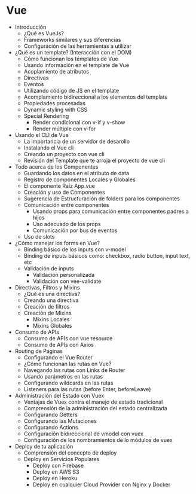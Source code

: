 # Vue
- Introducción
  - ¿Qué es VueJs?
  - Frameworks similares y sus diferencias
  - Configuración de las herramientas a utilizar
- ¿Qué es un template? (Interacción con el DOM)
  - Cómo funcionan los templates de Vue
  - Usando información en el template de Vue
  - Acoplamiento de atributos
  - Directivas
  - Eventos
  - Utilizando código de JS en el template
  - Acomplamiento bidireccional a los elementos del template
  - Propiedades procesadas
  - Dynamic styling with CSS
  - Special Rendering
    - Render condicional con v-if y v-show
    - Render múltiple con v-for
- Usando el CLI de Vue
  - La importancia de un servidor de desarollo
  - Instalando el Vue cli
  - Creando un proyecto con vue cli
  - Revisión del Template que te arroja el proyecto de vue cli
- Todo acerca de los Componentes
  - Guardando los datos en el atributo de data
  - Registro de componentes Locales y Globales
  - El componente Raíz App.vue
  - Creación y uso de Componentes
  - Sugerencia de Estructuración de folders para los componentes
  - Comunicación entre componentes
    - Usando props para comunicación entre componentes padres a hijos
    - Uso adecuado de los props
    - Comunicación por bus de eventos
  - Uso de slots
- ¿Cómo manejar los forms en Vue?
  - Binding básico de los inputs con v-model
  - Binding de inputs básicos como: checkbox, radio button, input text, etc
  - Validación de inputs
    - Validación personalizada
    - Validación con vee-validate
- Directivas, Filtros y Mixins
  - ¿Qué es una directiva?
  - Creando una directiva
  - Creación de filtros
  - Creación de Mixins
    - Mixins Locales
    - Mixins Globales
- Consumo de APIs
  - Consumo de APIs con vue resource
  - Consumo de APIs con Axios
- Routing de Páginas
  - Configurando el Vue Router
  - ¿Cómo funcionan las rutas en Vue?
  - Navegando las rutas con Links de Router
  - Usando parámetros en las rutas
  - Configurando wildcards en las rutas
  - Listeners para las rutas (before Enter, beforeLeave)
- Administración del Estado con Vuex
  - Ventajas de Vuex contra el manejo de estado tradicional
  - Comprensión de la administración del estado centralizada
  - Configurando Getters
  - Configurando las Mutaciones
  - Configurando Actions
  - Configuración bidireccional de vmodel con vuex
  - Configuración de los nombramientos de lo módulos de vuex
- Deploy de tu aplicación
  - Comprensión del concepto de deploy
  - Deploy en Servicios Populares
    - Deploy con Firebase
    - Deploy en AWS S3
    - Deploy en Heroku
    - Deploy en cualquier Cloud Provider con Nginx y Docker
